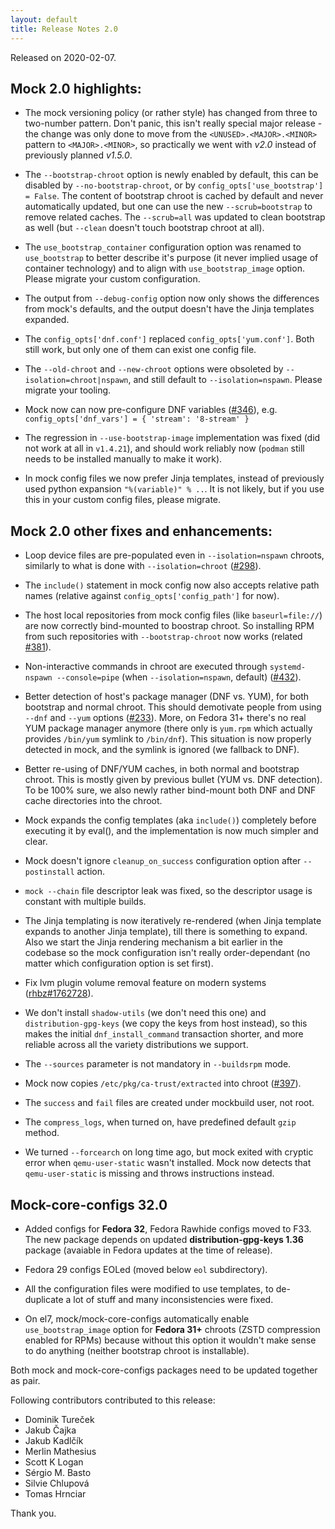 ```yaml
---
layout: default
title: Release Notes 2.0
---
```


Released on 2020-02-07.

## Mock 2.0 highlights:

 * The mock versioning policy (or rather style) has changed from three to
   two-number pattern.  Don't panic, this isn't really special major
   release - the change was only done to move from the
   `<UNUSED>.<MAJOR>.<MINOR>` pattern to `<MAJOR>.<MINOR>`, so practically
   we went with *v2.0* instead of previously planned *v1.5.0*.

 * The `--bootstrap-chroot` option is newly enabled by default, this can be
   disabled by `--no-bootstrap-chroot`, or by
   `config_opts['use_bootstrap'] = False`.  The content of bootstrap chroot
   is cached by default and never automatically updated, but one
   can use the new `--scrub=bootstrap` to remove related caches.  The
   `--scrub=all` was updated to clean bootstrap as well (but `--clean`
   doesn't touch bootstrap chroot at all).

 * The `use_bootstrap_container` configuration option was renamed to
   `use_bootstrap` to better describe it's purpose (it never implied usage
   of container technology) and to align with `use_bootstrap_image`
   option.  Please migrate your custom configuration.

 * The output from `--debug-config` option now only shows the differences
   from mock's defaults, and the output doesn't have the Jinja templates
   expanded.

 * The `config_opts['dnf.conf']` replaced `config_opts['yum.conf']`.  Both
   still work, but only one of them can exist one config file.

 * The `--old-chroot` and `--new-chroot` options were obsoleted by
   `--isolation=chroot|nspawn`, and still default to `--isolation=nspawn`.
   Please migrate your tooling.

 * Mock now can now pre-configure DNF variables ([#346](../issues/346)), e.g.
   `config_opts['dnf_vars'] = { 'stream': '8-stream' }`

 * The regression in `--use-bootstrap-image` implementation was fixed (did
   not work at all in `v1.4.21`), and should work reliably now (`podman`
   still needs to be installed manually to make it work).

 * In mock config files we now prefer Jinja templates, instead of
   previously used python expansion `"%(variable)" % ..`.  It is not
   likely, but if you use this in your custom config files, please
   migrate.

## Mock 2.0 other fixes and enhancements:

 * Loop device files are pre-populated even in `--isolation=nspawn`
   chroots, similarly to what is done with `--isolation=chroot`
   ([#298](../issues/298)).

 * The `include()` statement in mock config now also accepts relative path
   names (relative against `config_opts['config_path']` for now).

 * The host local repositories from mock config files
   (like `baseurl=file://`) are now correctly bind-mounted to boostrap
   chroot.  So installing RPM from such repositories with
   `--bootstrap-chroot` now works (related [#381](../issues/381)).

 * Non-interactive commands in chroot are executed through
   `systemd-nspawn --console=pipe` (when `--isolation=nspawn`, default)
   ([#432](../issues/432)).

 * Better detection of host's package manager (DNF vs. YUM), for both
   bootstrap and normal chroot.  This should demotivate people from using
   `--dnf` and `--yum` options ([#233](../issues/233)).  More, on Fedora 31+ there's no
   real YUM package manager anymore (there only is `yum.rpm` which actually
   provides `/bin/yum` symlink to `/bin/dnf`).  This situation is now
   properly detected in mock, and the symlink is ignored (we fallback to
   DNF).

 * Better re-using of DNF/YUM caches, in both normal and bootstrap chroot.
   This is mostly given by previous bullet (YUM vs. DNF detection).  To be
   100% sure, we also newly rather bind-mount both DNF and DNF cache
   directories into the chroot.

 * Mock expands the config templates (aka `include()`) completely before
   executing it by eval(), and the implementation is now much simpler and
   clear.

 * Mock doesn't ignore `cleanup_on_success` configuration option after
   `--postinstall` action.

 * `mock --chain` file descriptor leak was fixed, so the descriptor usage
   is constant with multiple builds.

 * The Jinja templating is now iteratively re-rendered (when Jinja template
   expands to another Jinja template), till there is something to expand.  Also
   we start the Jinja rendering mechanism a bit earlier in the codebase so the
   mock configuration isn't really order-dependant (no matter which
   configuration option is set first).

 * Fix lvm plugin volume removal feature on modern systems
   ([rhbz#1762728](https://bugzilla.redhat.com/1762728)).

 * We don't install `shadow-utils` (we don't need this one) and
   `distribution-gpg-keys` (we copy the keys from host instead), so this
   makes the initial `dnf_install_command` transaction shorter, and more
   reliable across all the variety distributions we support.

 * The `--sources` parameter is not mandatory in `--buildsrpm` mode.

 * Mock now copies `/etc/pkg/ca-trust/extracted` into chroot
   ([#397](../issues/397)).

 * The `success` and `fail` files are created under mockbuild user, not root.

 * The `compress_logs`, when turned on, have predefined default `gzip` method.

 * We turned `--forcearch` on long time ago, but mock exited with cryptic
   error when `qemu-user-static` wasn't installed.  Mock now detects that
   `qemu-user-static` is missing and throws instructions instead.


## Mock-core-configs 32.0

 * Added configs for **Fedora 32**, Fedora Rawhide configs moved to F33.  The new
   package depends on updated **distribution-gpg-keys 1.36** package (avaiable
   in Fedora updates at the time of release).

 * Fedora 29 configs EOLed (moved below `eol` subdirectory).

 * All the configuration files were modified to use templates, to de-duplicate
   a lot of stuff and many inconsistencies were fixed.

 * On el7, mock/mock-core-configs automatically enable `use_bootstrap_image`
   option for **Fedora 31+** chroots (ZSTD compression enabled for RPMs) because without
   this option it wouldn't make sense to do anything (neither bootstrap chroot
   is installable).

Both mock and mock-core-configs packages need to be updated together as pair.

Following contributors contributed to this release:

 * Dominik Tureček
 * Jakub Čajka
 * Jakub Kadlčík
 * Merlin Mathesius
 * Scott K Logan
 * Sérgio M. Basto
 * Silvie Chlupová
 * Tomas Hrnciar

Thank you.
